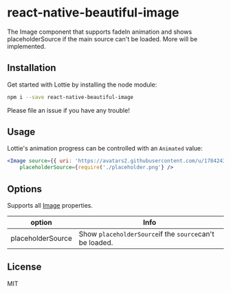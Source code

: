 react-native-beautiful-image
===

The Image component that supports fadeIn animation and shows placeholderSource if the main source can't be loaded. More will be implemented.


## Installation

Get started with Lottie by installing the node module:

```bash
npm i --save react-native-beautiful-image
```

Please file an issue if you have any trouble!


## Usage

Lottie's animation progress can be controlled with an `Animated` value:

```jsx
<Image source={{ uri: 'https://avatars2.githubusercontent.com/u/1784243?v=3&s=460' }}
    placeholderSource={require('./placeholder.png'} />
```
## Options
Supports all [Image](https://facebook.github.io/react-native/docs/images.html) properties.

option | Info
------ | ----
placeholderSource | Show `placeholderSource`if the `source`can't be loaded.

## License

MIT